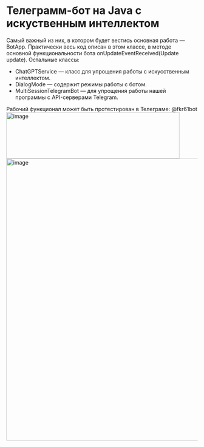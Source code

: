 # Телеграмм-бот на Java с искуственным интеллектом

Самый важный из них, в котором будет вестись основная работа — BotApp. Практически весь код описан в этом классе, в методе основной функциональности бота onUpdateEventReceived(Update update). 
Остальные классы:
- ChatGPTService — класс для упрощения работы с искусственным интеллектом.
- DialogMode — содержит режимы работы с ботом.
- MultiSessionTelegramBot — для упрощения работы нашей программы с API-серверами Telegram.

Рабочий функционал может быть протестирован в Телеграме: @fkr61bot
<img width="456" height="122" alt="image" src="https://github.com/user-attachments/assets/f66e7f05-0cae-41c9-8f55-9cdd77b1ed24" />
<img width="534" height="743" alt="image" src="https://github.com/user-attachments/assets/d3b24d68-4f79-4e6e-bc94-65e5e5336a18" />

